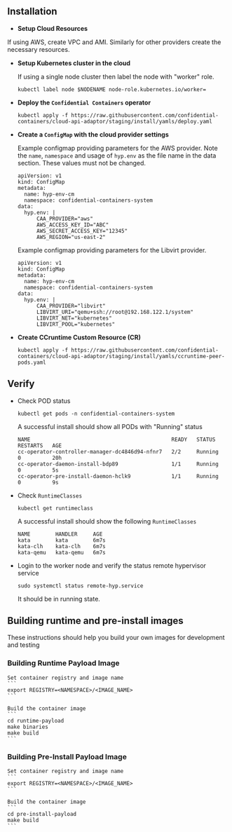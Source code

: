 ## Installation

*  **Setup Cloud Resources**

  If using AWS, create VPC and AMI. Similarly for other providers create the
  necessary resources.
   
* **Setup Kubernetes cluster in the cloud**

  If using a single node cluster then label the node with "worker" role.
   
    ```
    kubectl label node $NODENAME node-role.kubernetes.io/worker=
    ```

* **Deploy the `Confidential Containers` operator**

    ```
    kubectl apply -f https://raw.githubusercontent.com/confidential-containers/cloud-api-adaptor/staging/install/yamls/deploy.yaml
    ```

* **Create a `ConfigMap` with the cloud provider settings**

  Example configmap providing parameters for the AWS provider.
  Note the `name`, `namespace` and usage of `hyp.env` as the file name in the  data section. These values must not be changed.

    ```
    apiVersion: v1
    kind: ConfigMap
    metadata:
      name: hyp-env-cm
      namespace: confidential-containers-system
    data:
      hyp.env: |
          CAA_PROVIDER="aws"
          AWS_ACCESS_KEY_ID="ABC"
          AWS_SECRET_ACCESS_KEY="12345"
          AWS_REGION="us-east-2"
    ```

  Example configmap providing parameters for the Libvirt provider.

    ```
    apiVersion: v1
    kind: ConfigMap
    metadata:
      name: hyp-env-cm
      namespace: confidential-containers-system
    data:
      hyp.env: |
          CAA_PROVIDER="libvirt"
          LIBVIRT_URI="qemu+ssh://root@192.168.122.1/system"
          LIBVIRT_NET="kubernetes"
          LIBVIRT_POOL="kubernetes"
    ```

* **Create CCruntime Custom Resource (CR)** 

    ```
    kubectl apply -f https://raw.githubusercontent.com/confidential-containers/cloud-api-adaptor/staging/install/yamls/ccruntime-peer-pods.yaml
    ```

## Verify

* Check POD status

    ```
    kubectl get pods -n confidential-containers-system
    ```
  A successful install should show all PODs with "Running" status
  
    ```
    NAME                                             READY   STATUS        RESTARTS   AGE
    cc-operator-controller-manager-dc4846d94-nfnr7   2/2     Running       0          20h
    cc-operator-daemon-install-bdp89                 1/1     Running       0          5s
    cc-operator-pre-install-daemon-hclk9             1/1     Running       0          9s
    ```

* Check `RuntimeClasses`

    ```
    kubectl get runtimeclass
    ```
  A successful install should show the following `RuntimeClasses`
    ```
    NAME        HANDLER     AGE
    kata        kata        6m7s
    kata-clh    kata-clh    6m7s
    kata-qemu   kata-qemu   6m7s
    ```

* Login to the worker node and verify the status remote hypervisor service

    ```
    sudo systemctl status remote-hyp.service
    ```

    It should be in running state.


## Building runtime and pre-install images

   These instructions should help you build your own images for development and testing


### Building Runtime Payload Image

    Set container registry and image name
    ```
    export REGISTRY=<NAMESPACE>/<IMAGE_NAME>
    ```

    Build the container image
    ```
    cd runtime-payload
    make binaries
    make build
    ```


### Building Pre-Install Payload Image

    Set container registry and image name
    ```
    export REGISTRY=<NAMESPACE>/<IMAGE_NAME>
    ```

    Build the container image
    ```
    cd pre-install-payload
    make build
    ```

